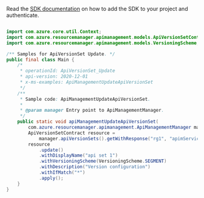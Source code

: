 Read the [SDK documentation](https://github.com/Azure/azure-sdk-for-java/blob/azure-resourcemanager-apimanagement_1.0.0-beta.2/sdk/apimanagement/azure-resourcemanager-apimanagement/README.md) on how to add the SDK to your project and authenticate.

```java

import com.azure.core.util.Context;
import com.azure.resourcemanager.apimanagement.models.ApiVersionSetContract;
import com.azure.resourcemanager.apimanagement.models.VersioningScheme;

/** Samples for ApiVersionSet Update. */
public final class Main {
    /*
     * operationId: ApiVersionSet_Update
     * api-version: 2020-12-01
     * x-ms-examples: ApiManagementUpdateApiVersionSet
     */
    /**
     * Sample code: ApiManagementUpdateApiVersionSet.
     *
     * @param manager Entry point to ApiManagementManager.
     */
    public static void apiManagementUpdateApiVersionSet(
        com.azure.resourcemanager.apimanagement.ApiManagementManager manager) {
        ApiVersionSetContract resource =
            manager.apiVersionSets().getWithResponse("rg1", "apimService1", "vs1", Context.NONE).getValue();
        resource
            .update()
            .withDisplayName("api set 1")
            .withVersioningScheme(VersioningScheme.SEGMENT)
            .withDescription("Version configuration")
            .withIfMatch("*")
            .apply();
    }
}
```
